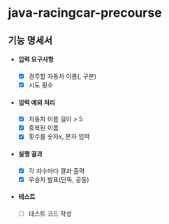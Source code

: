 # java-racingcar-precourse

## **기능 명세서**

- #### 입력 요구사항

  - [x] 경주할 자동차 이름(, 구분)
  - [x] 시도 횟수
- #### 입력 예외 처리
  - [x] 자동차 이름 길이 > 5
  - [x] 중복된 이름
  - [x] 횟수를 숫자x, 문자 입력
- #### 실행 결과
  - [x] 각 차수마다 결과 출력
  - [x] 우승자 발표(단독, 공동)
- #### 테스트 
  - [ ] 테스트 코드 작성